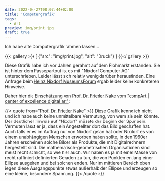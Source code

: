 ```yaml
---
date: 2022-04-27T08:07:44+02:00
title: 'Computergrafik'
tags:
  - Art
preview: img/print.jpg
draft: true
---
```


Ich habe alte Computergrafik rahmen lassen...
<!--more-->

{{< gallery >}}
[
  {"src": "img/print.jpg", "alt": "Druck"}
]
{{</ gallery >}}

Diese Grafik habe ich vor Jahren gerahmt auf dem Flohmarkt erstanden. Sie ist hinter dem Passepartout ist es mit "Nixdorf Computer AG" unterschrieben. Leider lässt sich relativ wenig darüber herausfinden. Eine Anfrage beim [Heinz Nixdorf MuseumsForum](https://www.hnf.de/home.html) ergab leider keine konkreteren Hinweise.

Daher hier die Einschätzung von [Prof. Dr. Frieder Nake](https://de.wikipedia.org/wiki/Frieder_Nake) vom ["compArt | center of excellence digital art"](http://dada.compart-bremen.de/):

{{< quote from="[Prof. Dr. Frieder Nake](https://de.wikipedia.org/wiki/Frieder_Nake)" >}}
Diese Grafik kenne ich nicht und ich habe auch keine unmittelbare Vermutung, von wem sie sein könnte. Der deutliche Hinweis auf "Nixdorf" müsste der Beginn der Spur sein. Vermuten lässt er ja, dass ein Angestellter dort das Bild geschaffen hat. Auch falls er es im Auftrag nur von Nixdorf getan hat oder Nixdorf es von einem unabhängigen Menschen erworben haben sollte, in den 1960er Jahren erscheinen solche Bilder als Produkte, die mit Digitalrechnern hergestellt sind. Die mathematisch-geometrischen Organisationen sind meist recht schlicht, so wie hier auch. Wir haben es ja mit einer Masse von recht raffiniert definierten Geraden zu tun, die von Punkten entlang einer Ellipse ausgehen und bei solchen enden. Nur im mittleren Bereich oben iegen diese Ausgangspunkte etwas außerhalb der Ellipse und erzeugen so eine kleine, besondere Spannung.
{{< /quote >}}
